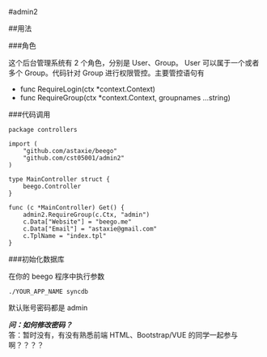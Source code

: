 #admin2

##用法

###角色

这个后台管理系统有 2 个角色，分别是 User、Group。 User 可以属于一个或者多个 Group。代码针对 Group 进行权限管控。主要管控语句有

* func RequireLogin(ctx *context.Context)
* func RequireGroup(ctx *context.Context, groupnames ...string)

###代码调用

    package controllers

    import (
        "github.com/astaxie/beego"
        "github.com/cst05001/admin2"
    )

    type MainController struct {
        beego.Controller
    }

    func (c *MainController) Get() {
        admin2.RequireGroup(c.Ctx, "admin")
        c.Data["Website"] = "beego.me"
        c.Data["Email"] = "astaxie@gmail.com"
        c.TplName = "index.tpl"
    }

###初始化数据库

在你的 beego 程序中执行参数

    ./YOUR_APP_NAME syncdb

默认账号密码都是 admin

***问：如何修改密码？***  
答：暂时没有，有没有熟悉前端 HTML、Bootstrap/VUE 的同学一起参与啊？？？？
